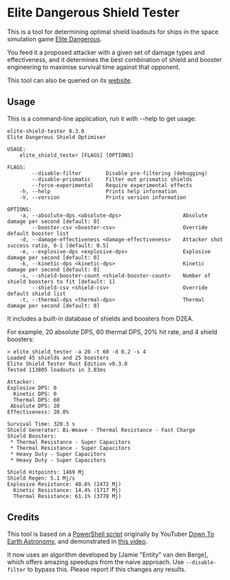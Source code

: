 # Elite Dangerous Shield Tester

This is a tool for determining optimal shield loadouts for ships in the space
simulation game [Elite Dangerous].

You feed it a proposed attacker with a given set of damage types and effectiveness,
and it determines the best combination of shield and booster engineering to maximise
survival time against that opponent.

This tool can also be queried on its [website].


## Usage

This is a command-line application, run it with --help to get usage:

```
elite-shield-tester 0.3.0
Elite Dangerous Shield Optimiser

USAGE:
    elite_shield_tester [FLAGS] [OPTIONS]

FLAGS:
        --disable-filter        Disable pre-filtering (debugging)
        --disable-prismatic     Filter out prismatic shields
        --force-experimental    Require experimental effects
    -h, --help                  Prints help information
    -V, --version               Prints version information

OPTIONS:
    -a, --absolute-dps <absolute-dps>                    Absolute damage per second [default: 0]
        --booster-csv <booster-csv>                      Override default booster list
    -d, --damage-effectiveness <damage-effectiveness>    Attacker shot success ratio, 0-1 [default: 0.5]
    -e, --explosive-dps <explosive-dps>                  Explosive damage per second [default: 0]
    -k, --kinetic-dps <kinetic-dps>                      Kinetic damage per second [default: 0]
    -s, --shield-booster-count <shield-booster-count>    Number of shield boosters to fit [default: 1]
        --shield-csv <shield-csv>                        Override default shield list
    -t, --thermal-dps <thermal-dps>                      Thermal damage per second [default: 0]
```

It includes a built-in database of shields and boosters from D2EA.

For example, 20 absolute DPS, 60 thermal DPS, 20% hit rate, and 4 shield boosters:

```
> elite_shield_tester -a 20 -t 60 -d 0.2 -s 4
Loaded 45 shields and 25 boosters
Elite Shield Tester Rust Edition v0.3.0
Tested 113805 loadouts in 3.03ms

Attacker:
Explosive DPS: 0
  Kinetic DPS: 0
  Thermal DPS: 60
 Absolute DPS: 20
Effectiveness: 20.0%

Survival Time: 320.3 s
Shield Generator: Bi-Weave - Thermal Resistance - Fast Charge
Shield Boosters:
 * Thermal Resistance - Super Capacitors
 * Thermal Resistance - Super Capacitors
 * Heavy Duty - Super Capacitors
 * Heavy Duty - Super Capacitors

Shield Hitpoints: 1469 Mj
Shield Regen: 5.1 Mj/s
Explosive Resistance: 40.6% (2472 Mj)
  Kinetic Resistance: 14.4% (1717 Mj)
  Thermal Resistance: 61.1% (3778 Mj)
````


## Credits

This tool is based on a [PowerShell script] originally by YouTuber [Down To Earth Astronomy],
and demonstrated in [this video].

It now uses an algorithm developed by [Jamie "Entity" van den Berge], which offers
amazing speedups from the naive approach.  Use `--disable-filter` to bypass this.
Please report if this changes any results.


[Down To Earth Astronomy]: https://www.youtube.com/channel/UCg3QI9rHzPgvR7KTKSCtPHg
[PowerShell script]: https://github.com/DownToEarthAstronomy/D2EA_Shield_tester
[this video]: https://www.youtube.com/watch?v=87DMWz8IeEE
[Elite Dangerous]: https://www.elitedangerous.com/
[website]: https://hur.st/shieldtester/
[Rust]: https://www.rust-lang.org/
[Jamie "Entity" ven den Berge]: https://github.com/ntt
